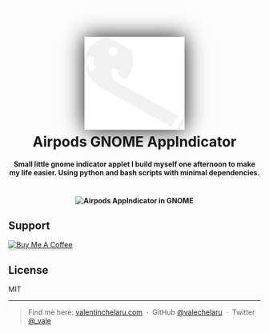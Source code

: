 
<h1 align="center">
  <br>
  <a href="https://valentinchelaru.com/post/2022-02-16/airpods-gnome-appindicator.html"><img src="https://raw.githubusercontent.com/valechelaru/airpods_appindicator/73baa8ab18e6b527ebdd40d80028b66d997dc0e5/airpods_icon_alt.svg" alt="Airpods AppIndicator" width="200" style="background-color:#131313;box-shadow: 0 0 40px #131313;"></a>
  <br>
  Airpods GNOME AppIndicator
  <br>
</h1>

<h4 align="center">Small little gnome indicator applet I build myself one afternoon to make my life easier. Using python and bash scripts with minimal dependencies.</h4>

<h4 align="center">
<br>
<img align="center" src="https://valentinchelaru.com/post/2022-02-16/airpods-appindicator.png" alt="Airpods AppIndicator in GNOME"><br></h4>


## Support

<a href="https://www.buymeacoffee.com/valechelaru" target="_blank"><img src="https://www.buymeacoffee.com/assets/img/custom_images/purple_img.png" alt="Buy Me A Coffee" style="height: 41px !important;width: 174px !important;box-shadow: 0px 3px 2px 0px rgba(190, 190, 190, 0.5) !important;-webkit-box-shadow: 0px 3px 2px 0px rgba(190, 190, 190, 0.5) !important;" ></a>

## License

MIT

---
> Find me here:
> [valentinchelaru.com](https://www.valentinchelaru.com) &nbsp;&middot;&nbsp;
> GitHub [@valechelaru](https://github.com/valechelaru) &nbsp;&middot;&nbsp;
> Twitter [@_vale](https://twitter.com/_vale)
